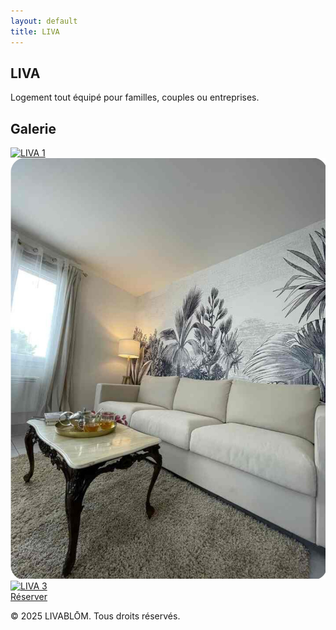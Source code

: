 ```yaml
---
layout: default
title: LIVA
---
```


<div class="bg-black text-white min-h-[100dvh] flex flex-col items-center justify-center">

  <section class="text-center px-4 py-8">
    <h1 class="text-4xl md:text-5xl font-bold mb-4 tracking-wide">LIVA</h1>
    <p class="text-lg md:text-xl max-w-xl mx-auto">Logement tout équipé pour familles, couples ou entreprises.</p>
  </section>

  <section class="px-4 py-8">
    <h2 class="text-2xl md:text-3xl font-semibold mb-6 text-center">Galerie</h2>
    <div class="flex overflow-x-auto space-x-4 snap-x snap-mandatory py-4">
      <a href="/assets/images/salon1.jpg" data-lightbox="liva">
        <img src="/assets/images/salon1.jpg" alt="LIVA 1" class="h-48 w-full max-w-xs rounded shadow snap-center" />
      </a>
      <a href="/assets/images/liva.jpg" data-lightbox="liva">
        <img src="/assets/images/liva.jpg" alt="LIVA 2" class="h-48 w-full max-w-xs rounded shadow snap-center" />
      </a>
      <a href="/assets/images/chaise.jpg" data-lightbox="liva">
        <img src="/assets/images/chaise.jpg" alt="LIVA 3" class="h-48 w-full max-w-xs rounded shadow snap-center" />
      </a>
    </div>
  </section>

  <section class="px-4 py-8 text-center">
    <a href="#contact" class="inline-block bg-white text-black px-6 py-3 rounded-lg text-lg font-semibold shadow hover:bg-gray-200 transition">Réserver</a>
  </section>

  <footer class="bg-black text-white text-center py-6 mt-12 px-4">
    <p class="text-sm">&copy; 2025 LIVABLŌM. Tous droits réservés.</p>
  </footer>

</div>
